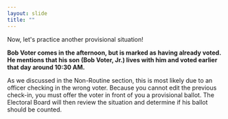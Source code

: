 ```yaml
---
layout: slide
title: ""
---
```


Now, let's practice another provisional situation!

**Bob Voter comes in the afternoon, but is marked as having already voted. He mentions that his son (Bob Voter, Jr.) lives with him and voted earlier that day around 10:30 AM.**

As we discussed in the Non-Routine section, this is most likely due to an officer checking in the wrong voter. Because you cannot edit the previous check-in, you must offer the voter in front of you a provisional ballot. The Electoral Board will then review the situation and determine if his ballot should be counted.